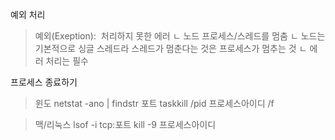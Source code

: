예외 처리
>예외(Exeption):  처리하지 못한 에러
ㄴ 노드 프로세스/스레드를 멈춤
ㄴ 노드는 기본적으로 싱글 스레드라 스레드가 멈춘다는 것은 프로세스가 멈추는 것
ㄴ 에러 처리는 필수

프로세스 종료하기
>윈도
netstat -ano | findstr 포트
taskkill /pid 프로세스아이디 /f

>맥/리눅스
lsof -i tcp:포트
kill -9 프로세스아이디